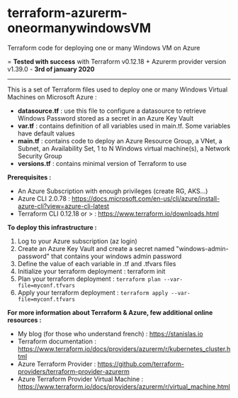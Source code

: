 # terraform-azurerm-oneormanywindowsVM
Terraform code for deploying one or many Windows VM on Azure

= __Tested with success__ with Terraform v0.12.18 + Azurerm provider version v1.39.0 - __3rd of january 2020__

--------------------------------------------------------------------------------------------------------
This is a set of Terraform files used to deploy one or many Windows Virtual Machines on Microsoft Azure :

- __datasource.tf__ : use this file to configure a datasource to retrieve Windows Password stored as a secret in an Azure Key Vault
- __var.tf__ : contains definition of all variables used in main.tf. Some variables have default values
- __main.tf__ : contains code to deploy an Azure Resource Group, a VNet, a Subnet, an Availability Set, 1 to N Windows virtual machine(s), a Network Security Group
- __versions.tf__ : contains minimal version of Terraform to use

__Prerequisites :__
- An Azure Subscription with enough privileges (create RG, AKS...)
- Azure CLI 2.0.78 : https://docs.microsoft.com/en-us/cli/azure/install-azure-cli?view=azure-cli-latest
- Terraform CLI 0.12.18 or > : https://www.terraform.io/downloads.html

__To deploy this infrastructure :__
1. Log to your Azure subscription (az login)
2. Create an Azure Key Vault and create a secret named "windows-admin-password" that contains your windows admin password
3. Define the value of each variable in .tf and .tfvars files
4. Initialize your terraform deployment : terraform init
5. Plan your terraform deployment : `terraform plan --var-file=myconf.tfvars`
6. Apply your terraform deployment : `terraform apply --var-file=myconf.tfvars`

__For more information about Terraform & Azure, few additional online resources :__
- My blog (for those who understand french) : https://stanislas.io
- Terraform documentation : https://www.terraform.io/docs/providers/azurerm/r/kubernetes_cluster.html
- Azure Terraform Provider : https://github.com/terraform-providers/terraform-provider-azurerm
- Azure Terraform Provider Virtual Machine : https://www.terraform.io/docs/providers/azurerm/r/virtual_machine.html